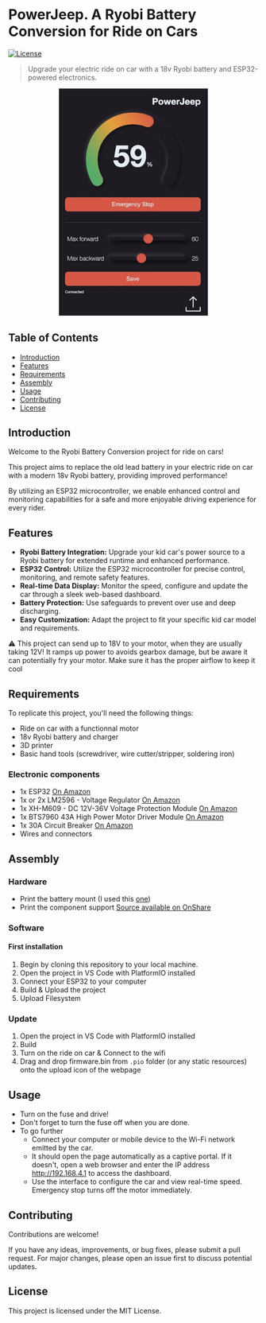 # PowerJeep. A Ryobi Battery Conversion for Ride on Cars

[![License](https://img.shields.io/badge/License-MIT-blue.svg)](LICENSE)

> Upgrade your electric ride on car with a 18v Ryobi battery and ESP32-powered electronics.

<div align="center">
   <img src="./docs/web-interface.jpeg" alt="screenshot of the web interface" width="300px"/>
</div>

## Table of Contents

- [Introduction](#introduction)
- [Features](#features)
- [Requirements](#requirements)
- [Assembly](#assembly)
- [Usage](#usage)
- [Contributing](#contributing)
- [License](#license)

## Introduction

Welcome to the Ryobi Battery Conversion project for ride on cars!

This project aims to replace the old lead battery in your electric ride on car with a modern 18v Ryobi battery, providing improved performance!

By utilizing an ESP32 microcontroller, we enable enhanced control and monitoring capabilities for a safe and more enjoyable driving experience for every rider.

## Features

- **Ryobi Battery Integration:** Upgrade your kid car's power source to a Ryobi battery for extended runtime and enhanced performance.
- **ESP32 Control:** Utilize the ESP32 microcontroller for precise control, monitoring, and remote safety features.
- **Real-time Data Display:** Monitor the speed, configure and update the car through a sleek web-based dashboard.
- **Battery Protection:** Use safeguards to prevent over use and deep discharging.
- **Easy Customization:** Adapt the project to fit your specific kid car model and requirements.


⚠️ This project can send up to 18V to your motor, when they are usually taking 12V! It ramps up power to avoids gearbox damage, but be aware it can potentially fry your motor. Make sure it has the proper airflow to keep it cool

## Requirements

To replicate this project, you'll need the following things:

- Ride on car with a functionnal motor
- 18v Ryobi battery and charger
- 3D printer
- Basic hand tools (screwdriver, wire cutter/stripper, soldering iron)

### Electronic components

- 1x ESP32 [On Amazon](https://www.amazon.com/ESP-WROOM-32-Development-Microcontroller-Integrated-Compatible/dp/B08D5ZD528/ref=sr_1_4?keywords=esp32&qid=1686115575&sr=8-4)
- 1x or 2x LM2596 - Voltage Regulator [On Amazon](https://www.amazon.com/gp/product/B08BLBYWN1/ref=ppx_yo_dt_b_search_asin_title?ie=UTF8&psc=1)
- 1x XH-M609 - DC 12V-36V Voltage Protection Module [On Amazon](https://www.amazon.com/gp/product/B08X3HZ69D/ref=ppx_yo_dt_b_search_asin_title?ie=UTF8&psc=1)
- 1x BTS7960 43A High Power Motor Driver Module [On Amazon](https://www.amazon.com/gp/product/B07TFB22H5/ref=ppx_yo_dt_b_asin_title_o09_s00?ie=UTF8&psc=1)
- 1x 30A Circuit Breaker [On Amazon](https://www.amazon.com/gp/product/B096ZTV3CR/ref=ppx_yo_dt_b_asin_title_o09_s00?ie=UTF8&psc=1)
- Wires and connectors

## Assembly

### Hardware

- Print the battery mount (I used this [one](https://www.thingiverse.com/thing:4587319))
- Print the component support [Source available on OnShare](https://cad.onshape.com/documents/73e5cd159b60a9bf46e87dae/w/8d4b4ae9f68daee1281f112d/e/6d32cd17a65725a466bf965e?renderMode=0&uiState=64801221829a90766f018f83)

### Software

#### First installation

1. Begin by cloning this repository to your local machine.
2. Open the project in VS Code with PlatformIO installed
3. Connect your ESP32 to your computer
4. Build & Upload the project
5. Upload Filesystem

### Update

1. Open the project in VS Code with PlatformIO installed
2. Build
3. Turn on the ride on car & Connect to the wifi
4. Drag and drop firmware.bin from `.pio` folder (or any static resources) onto the upload icon of the webpage

## Usage
- Turn on the fuse and drive!
- Don't forget to turn the fuse off when you are done.
- To go further
  - Connect your computer or mobile device to the Wi-Fi network emitted by the car.
  - It should open the page automatically as a captive portal. If it doesn't, open a web browser and enter the IP address http://192.168.4.1 to access the dashboard.
  - Use the interface to configure the car and view real-time speed. Emergency stop turns off the motor immediately.

## Contributing
Contributions are welcome! 

If you have any ideas, improvements, or bug fixes, please submit a pull request. For major changes, please open an issue first to discuss potential updates.

## License
This project is licensed under the MIT License.
